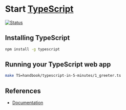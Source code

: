 # Start [TypeScript]

[TypeScript]: https://www.typescriptlang.org/

[![Status](https://img.shields.io/badge/TypeScript-3.8.3-brightgreen)](https://github.com/microsoft/TypeScript/tree/v3.8.3)

## Installing TypeScript

```bash
npm install -g typescript
```

## Running your TypeScript web app

```bash
make TS=handbook/typescript-in-5-minutes/1_greeter.ts
```

## References

* [Documentation](https://www.typescriptlang.org/docs/home.html)
